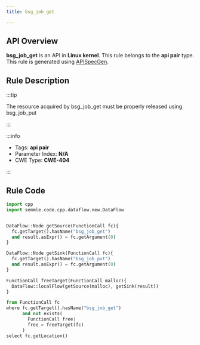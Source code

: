 ```yaml
---
title: bsg_job_get

---
```



## API Overview
**bsg_job_get** is an API in **Linux kernel**. This rule belongs to the **api pair** type. This rule is generated using [APISpecGen](../../tools/APISpecGen).
## Rule Description

:::tip

The resource acquired by bsg_job_get must be properly released using bsg_job_put

:::

:::info

- Tags: **api pair**
- Parameter Index: **N/A**
- CWE Type: **CWE-404**

:::

## Rule Code
```python
import cpp
import semmle.code.cpp.dataflow.new.DataFlow


DataFlow::Node getSource(FunctionCall fc){
  fc.getTarget().hasName("bsg_job_get")
  and result.asExpr() = fc.getArgument(0)
}

DataFlow::Node getSink(FunctionCall fc){
  fc.getTarget().hasName("bsg_job_put")
  and result.asExpr() = fc.getArgument(0)
}

FunctionCall freeTarget(FunctionCall malloc){
  DataFlow::localFlow(getSource(malloc), getSink(result))
}

from FunctionCall fc
where fc.getTarget().hasName("bsg_job_get")
      and not exists(
        FunctionCall free| 
        free = freeTarget(fc)
      )
select fc.getLocation()

    
```
